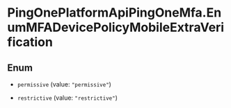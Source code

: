 # PingOnePlatformApiPingOneMfa.EnumMFADevicePolicyMobileExtraVerification

## Enum


* `permissive` (value: `"permissive"`)

* `restrictive` (value: `"restrictive"`)


